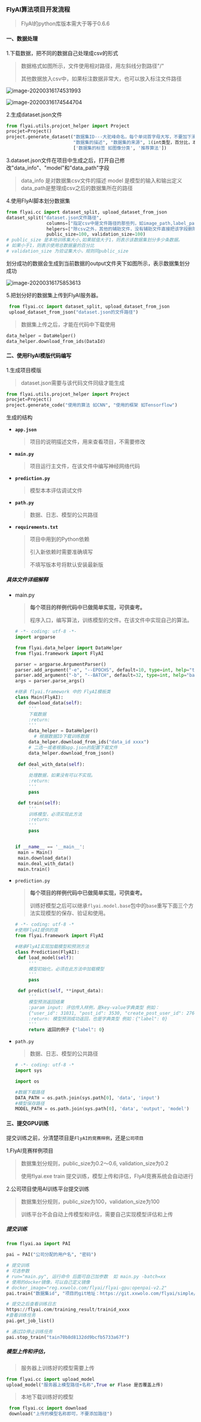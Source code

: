 ####  

### FlyAI算法项目开发流程

> FlyAI的python库版本需大于等于0.6.6

#### 一、数据处理

1.下载数据，把不同的数据自己处理成csv的形式

> 数据格式如图所示，文件使用相对路径，用左斜线分割路径"/"
>
> 其他数据放入csv中，如果标注数据非常大，也可以放入标注文件路径

![image-20200316174531993](https://dataset.flyai.com/image-1.png)

![image-20200316174544704](https://dataset.flyai.com/image-2.png)



2.生成dataset.json文件

```python
from flyai.utils.projcet_helper import Project
procjet=Project()
project.generate_dataset("数据集ID---大驼峰命名，每个单词首字母大写，不要加下滑线", "数据集的名字", 
                         "数据集的描述", "数据集的来源", 1(int类型，百分比，本地训练时使用的比例),
                         ['数据集的标签 如图像分类', '推荐算法'])
```

3.dataset.json文件在项目中生成之后，打开自己修改"data_info"、"model"和"data_path"字段

>data_info 是对数据集csv文件的描述
>model 是模型的输入和输出定义
>data_path是整理成csv之后的数据集所在的路径

4.使用FlyAI脚本划分数据集

```python
from flyai.cc import dataset_split, upload_dataset_from_json
dataset_split("dataset.json文件路径",
               columns=["指定csv中是文件路径的那些列，如image_path,label_path"],
               helpers=["除csv之外，其他的辅助文件，没有辅助文件直接把该字段删除即可，如词向量，词表 直接填写该文件所在路径即可"], 	
               public_size=100, validation_size=100)
# public_size 是本地训练集大小,如果赋值大于1，则表示该数据集划分多少条数据。
# 如果小于1，则表示使用总数据量的百分比
# validation_size 为验证集大小，规则同public_size
```

划分成功的数据会生成到当前数据的output文件夹下如图所示，表示数据集划分成功

![image-20200316175853613](https://dataset.flyai.com/image-3.png)



5.把划分好的数据集上传到FlyAI服务器。

```python
 from flyai.cc import dataset_split, upload_dataset_from_json
 upload_dataset_from_json("dataset.json的文件路径")
```

> 数据集上传之后，才能在代码中下载使用

```python
data_helper = DataHelper()
data_helper.download_from_ids(DataId)
```



#### 二、使用FlyAI模版代码编写

1.生成项目模版

> dataset.json需要与该代码文件同级才能生成

```python
from flyai.utils.projcet_helper import Project
procjet=Project()
project.generate_code("使用的算法 如CNN", "使用的框架 如Tensorflow")
```

生成的结构

* **`app.json`**

  > 项目的说明描述文件，用来查看项目，不需要修改

* **`main.py`**

  > 项目运行主文件，在该文件中编写神经网络代码

* **`prediction.py`**

  >模型本本评估调试文件

* **`path.py`**

  >数据、日志、模型的公共路径

* **`requirements.txt`**

  > 项目中用到的Python依赖
  >
  > 引入新依赖时需要准确填写
  >
  > 不填写版本号将默认安装最新版

##### 具体文件详细解释

* main.py

  > **每个项目的样例代码中已做简单实现，可供查考。**
  >
  > 程序入口，编写算法，训练模型的文件。在该文件中实现自己的算法。

  ```python
  # -*- coding: utf-8 -*-
  import argparse
  
  from flyai.data_helper import DataHelper
  from flyai.framework import FlyAI
  
  parser = argparse.ArgumentParser()
  parser.add_argument("-e", "--EPOCHS", default=10, type=int, help="train epochs")
  parser.add_argument("-b", "--BATCH", default=32, type=int, help="batch size")
  args = parser.parse_args()
  
  #继承 flyai.framework 中的 FlyAI模板类
  class Main(FlyAI):
   def download_data(self):
       '''
       下载数据
       :return:
       '''
       data_helper = DataHelper()
  		 # 根据数据ID下载训练数据
       data_helper.download_from_ids("data_id xxxx")
       # 二选一或者根据app.json的配置下载文件
       data_helper.download_from_json()
         
   def deal_with_data(self):
       '''
       处理数据，如果没有可以不实现。
       :return:
       '''
       pass
  
   def train(self):
       '''
       训练模型，必须实现此方法
       :return:
       '''
       pass
  
  
  if __name__ == '__main__':
   main = Main()
   main.download_data()
   main.deal_with_data()
   main.train()
  
  
  ```

  

* `prediction.py`

  > **每个项目的样例代码中已做简单实现，可供查考。**
  >
  > 训练好模型之后可以继承`flyai.model.base`包中的`base`重写下面三个方法实现模型的保存、验证和使用。

  ```python
  # -*- coding: utf-8 -*
  #使用FlyAI提供的类
  from flyai.framework import FlyAI
  
  #继承FlyAI实现加载模型和预测方法
  class Prediction(FlyAI):
   def load_model(self):
       '''
       模型初始化，必须在此方法中加载模型
       '''
       pass
  
   def predict(self, **input_data):
       '''
       模型预测返回结果
       :param input: 评估传入样例，是key-value字典类型 例如：
       {"user_id": 31031, "post_id": 3530, "create_post_user_id": 27617, "post_text": "心情棒棒哒"}
       :return: 模型预测成功返回，也是字典类型 例如：{"label": 0}
       '''
       return 返回的例子 {"label": 0}
  ```

  

* `path.py`

  >数据、日志、模型的公共路径

  ```python
  # -*- coding: utf-8 -*
  import sys
  
  import os
  
  #数据下载路径
  DATA_PATH = os.path.join(sys.path[0], 'data', 'input')
  #模型保存路径
  MODEL_PATH = os.path.join(sys.path[0], 'data', 'output', 'model')
  
  
  ```

  



#### 三、提交GPU训练

提交训练之前，分清楚项目是`FlyAI的竞赛样例`，还是`公司项目`

1.FlyAI竞赛样例项目 

> 数据集划分规则，public_size为0.2～0.6, validation_size为0.2
>
> 使用flyai.exe train 提交训练，模型上传和评估，FlyAI竞赛系统会自动进行

2.公司项目使用AI训练平台提交训练

> 数据集划分规则，public_size为100，validation_size为100
>
> 训练平台不会自动上传模型和评估，需要自己实现模型评估和上传

##### 提交训练

```python
from flyai.aa import PAI

pai = PAI("公司分配的用户名", "密码")

# 提交训练 
# 可选参数
# run="main.py", 运行命令 后面可自己加参数  如 main.py -batch=xx 
# 使用的docker镜像，可以自己定义镜像
# docker_image="reg.xxwolo.com/flyai/flyai-gpu:openpai-v2.2"
pai.train("数据集id", "项目的git地址：https://git.xxwolo.com/flyai/simple/postrecommendation.git")

# 提交之后查看训练日志
https://flyai.com/training_result/trainid_xxxx
#查看训练任务
pai.get_job_list()

# 通过ID停止训练任务
pai.stop_train("tain70b8d8132dd9bcfb5733a67f")
```

##### 模型上传和评估，

> 服务器上训练好的模型需要上传

```python
from flyai.cc import upload_model
upload_model("服务器上模型路径+名称",True or Flase 是否覆盖上传)
```

> 本地下载训练好的模型

```python
 from flyai.cc import download
 download("上传的模型名称即可，不要添加路径")
```

